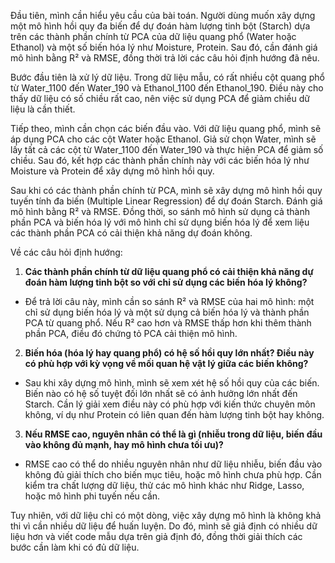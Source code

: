 Đầu tiên, mình cần hiểu yêu cầu của bài toán. Người dùng muốn xây dựng một mô hình hồi quy đa biến để dự đoán hàm lượng tinh bột (Starch) dựa trên các thành phần chính từ PCA của dữ liệu quang phổ (Water hoặc Ethanol) và một số biến hóa lý như Moisture, Protein. Sau đó, cần đánh giá mô hình bằng R² và RMSE, đồng thời trả lời các câu hỏi định hướng đã nêu.

Bước đầu tiên là xử lý dữ liệu. Trong dữ liệu mẫu, có rất nhiều cột quang phổ từ Water_1100 đến Water_190 và Ethanol_1100 đến Ethanol_190. Điều này cho thấy dữ liệu có số chiều rất cao, nên việc sử dụng PCA để giảm chiều dữ liệu là cần thiết.

Tiếp theo, mình cần chọn các biến đầu vào. Với dữ liệu quang phổ, mình sẽ áp dụng PCA cho các cột Water hoặc Ethanol. Giả sử chọn Water, mình sẽ lấy tất cả các cột từ Water_1100 đến Water_190 và thực hiện PCA để giảm số chiều. Sau đó, kết hợp các thành phần chính này với các biến hóa lý như Moisture và Protein để xây dựng mô hình hồi quy.

Sau khi có các thành phần chính từ PCA, mình sẽ xây dựng mô hình hồi quy tuyến tính đa biến (Multiple Linear Regression) để dự đoán Starch. Đánh giá mô hình bằng R² và RMSE. Đồng thời, so sánh mô hình sử dụng cả thành phần PCA và biến hóa lý với mô hình chỉ sử dụng biến hóa lý để xem liệu các thành phần PCA có cải thiện khả năng dự đoán không.

Về các câu hỏi định hướng:

1. **Các thành phần chính từ dữ liệu quang phổ có cải thiện khả năng dự đoán hàm lượng tinh bột so với chỉ sử dụng các biến hóa lý không?**

- Để trả lời câu này, mình cần so sánh R² và RMSE của hai mô hình: một chỉ sử dụng biến hóa lý và một sử dụng cả biến hóa lý và thành phần PCA từ quang phổ. Nếu R² cao hơn và RMSE thấp hơn khi thêm thành phần PCA, điều đó chứng tỏ PCA cải thiện mô hình.

2. **Biến hóa (hóa lý hay quang phổ) có hệ số hồi quy lớn nhất? Điều này có phù hợp với kỳ vọng về mối quan hệ vật lý giữa các biến không?**

- Sau khi xây dựng mô hình, mình sẽ xem xét hệ số hồi quy của các biến. Biến nào có hệ số tuyệt đối lớn nhất sẽ có ảnh hưởng lớn nhất đến Starch. Cần lý giải xem điều này có phù hợp với kiến thức chuyên môn không, ví dụ như Protein có liên quan đến hàm lượng tinh bột hay không.

3. **Nếu RMSE cao, nguyên nhân có thể là gì (nhiễu trong dữ liệu, biến đầu vào không đủ mạnh, hay mô hình chưa tối ưu)?**

- RMSE cao có thể do nhiều nguyên nhân như dữ liệu nhiễu, biến đầu vào không đủ giải thích cho biến mục tiêu, hoặc mô hình chưa phù hợp. Cần kiểm tra chất lượng dữ liệu, thử các mô hình khác như Ridge, Lasso, hoặc mô hình phi tuyến nếu cần.

Tuy nhiên, với dữ liệu chỉ có một dòng, việc xây dựng mô hình là không khả thi vì cần nhiều dữ liệu để huấn luyện. Do đó, mình sẽ giả định có nhiều dữ liệu hơn và viết code mẫu dựa trên giả định đó, đồng thời giải thích các bước cần làm khi có đủ dữ liệu.